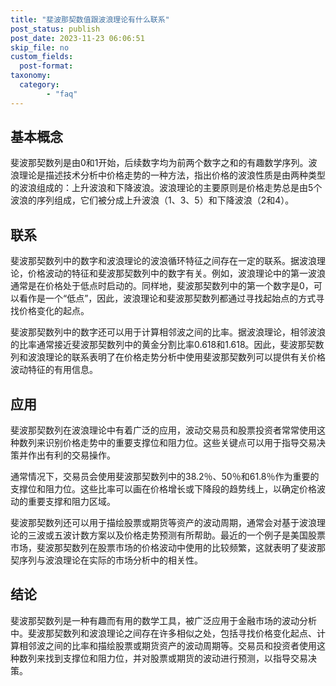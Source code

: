 ```yaml
---
title: "斐波那契数值跟波浪理论有什么联系"
post_status: publish
post_date: 2023-11-23 06:06:51
skip_file: no
custom_fields: 
  post-format: 
taxonomy:
  category:
        - "faq"
---
```


## 基本概念

斐波那契数列是由0和1开始，后续数字均为前两个数字之和的有趣数学序列。波浪理论是描述技术分析中价格走势的一种方法，指出价格的波浪性质是由两种类型的波浪组成的：上升波浪和下降波浪。波浪理论的主要原则是价格走势总是由5个波浪的序列组成，它们被分成上升波浪（1、3、5）和下降波浪（2和4）。

## 联系

斐波那契数列中的数字和波浪理论的波浪循环特征之间存在一定的联系。据波浪理论，价格波动的特征和斐波那契数列中的数字有关。例如，波浪理论中的第一波浪通常是在价格处于低点时启动的。同样地，斐波那契数列中的第一个数字是0，可以看作是一个“低点”，因此，波浪理论和斐波那契数列都通过寻找起始点的方式寻找价格变化的起点。

斐波那契数列中的数字还可以用于计算相邻波之间的比率。据波浪理论，相邻波浪的比率通常接近斐波那契数列中的黄金分割比率0.618和1.618。因此，斐波那契数列和波浪理论的联系表明了在价格走势分析中使用斐波那契数列可以提供有关价格波动特征的有用信息。

## 应用

斐波那契数列在波浪理论中有着广泛的应用，波动交易员和股票投资者常常使用这种数列来识别价格走势中的重要支撑位和阻力位。这些关键点可以用于指导交易决策并作出有利的交易操作。

通常情况下，交易员会使用斐波那契数列中的38.2％、50％和61.8％作为重要的支撑位和阻力位。这些比率可以画在价格增长或下降段的趋势线上，以确定价格波动的重要支撑和阻力区域。

斐波那契数列还可以用于描绘股票或期货等资产的波动周期，通常会对基于波浪理论的三波或五波计数方案以及价格走势预测有所帮助。最近的一个例子是美国股票市场，斐波那契数列在股票市场的价格波动中使用的比较频繁，这就表明了斐波那契序列与波浪理论在实际的市场分析中的相关性。

## 结论

斐波那契数列是一种有趣而有用的数学工具，被广泛应用于金融市场的波动分析中。斐波那契数列和波浪理论之间存在许多相似之处，包括寻找价格变化起点、计算相邻波之间的比率和描绘股票或期货资产的波动周期等。交易员和投资者使用这种数列来找到支撑位和阻力位，并对股票或期货的波动进行预测，以指导交易决策。
